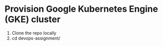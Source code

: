 # Provision Google Kubernetes Engine (GKE) cluster

1) Clone the repo locally
2) cd devops-assignment/
